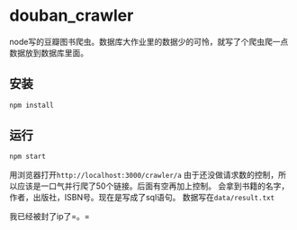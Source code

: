 # douban_crawler
node写的豆瓣图书爬虫。数据库大作业里的数据少的可怜，就写了个爬虫爬一点数据放到数据库里面。

## 安装
````javascript
npm install
````

## 运行
```javascript
npm start
```
用浏览器打开`http://localhost:3000/crawler/a`
由于还没做请求数的控制，所以应该是一口气并行爬了50个链接。后面有空再加上控制。
会拿到书籍的名字，作者，出版社，ISBN号。现在是写成了sql语句。
数据写在`data/result.txt`

我已经被封了ip了=。=
